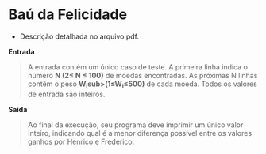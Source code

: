 # Baú da Felicidade

-	Descrição detalhada no arquivo pdf. 

**Entrada**

> A entrada contém um único caso de teste. A primeira linha indica o número **N (2≤ N ≤ 100)** de moedas encontradas. As próximas ​N linhas contêm o peso **W<sub>i</sub>sub>(1≤W<sub>i</sub>≤500)** de cada moeda.
> Todos os valores de entrada são inteiros.

**Saída**

> Ao final da execução, seu programa deve imprimir um único valor inteiro, indicando
> qual é a menor diferença possível entre os valores ganhos por Henrico e Frederico.